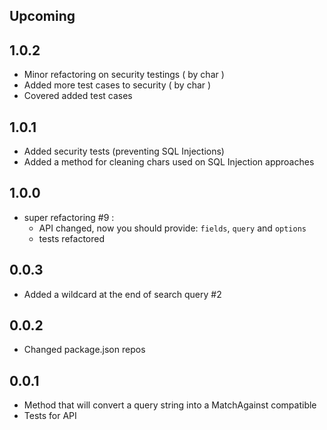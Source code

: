 ## Upcoming

## 1.0.2
- Minor refactoring on security testings ( by char )
- Added more test cases to security ( by char )
- Covered added test cases

## 1.0.1
- Added security tests (preventing SQL Injections)
- Added a method for cleaning chars used on SQL Injection approaches

## 1.0.0
- super refactoring #9 :
    - API changed, now you should provide: `fields`, `query` and `options`
    - tests refactored

## 0.0.3
- Added a wildcard at the end of search query #2

## 0.0.2
- Changed package.json repos

## 0.0.1
- Method that will convert a query string into a MatchAgainst compatible
- Tests for API
